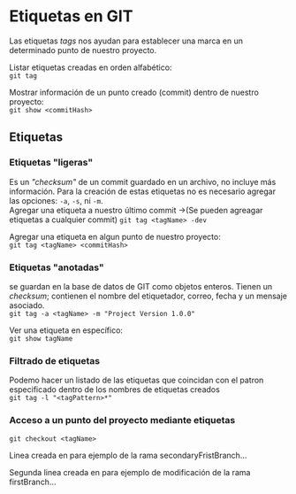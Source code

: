 # Etiquetas en GIT  

Las etiquetas *tags* nos ayudan para establecer una marca en un determinado punto de nuestro proyecto.  

Listar etiquetas creadas en orden alfabético:  
`git tag`

Mostrar información de un punto creado (commit) dentro de nuestro proyecto:  
`git show <commitHash>`

## Etiquetas  

### Etiquetas "ligeras"  
Es un *"checksum"* de un commit guardado en un archivo, no incluye más información. Para la creación de estas etiquetas no es necesario agregar las opciones: `-a`, `-s`, ni `-m`.  
Agregar una etiqueta a nuestro último commit ->(Se pueden agreagar etiquetas a cualquier commit)
`git tag <tagName> -dev`

Agregar una etiqueta en algun punto de nuestro proyecto:  
`git tag <tagName> <commitHash>`

### Etiquetas "anotadas"  
se guardan en la base de datos de GIT como objetos enteros. Tienen un *checksum*; contienen el nombre del etiquetador, correo, fecha y un mensaje asociado.  
`git tag -a <tagName> -m "Project Version 1.0.0"`

Ver una etiqueta en específico:  
`git show tagName`  

### Filtrado de etiquetas  
Podemo hacer un listado de las etiquetas que coincidan con el patron especificado dentro de los nombres de etiquetas creados  
`git tag -l "<tagPattern>*"`

### Acceso a un punto del proyecto mediante etiquetas  
`git checkout <tagName>`

Linea creada en para ejemplo de la rama secondaryFristBranch...

Segunda linea creada en para ejemplo de modificación de la rama firstBranch...